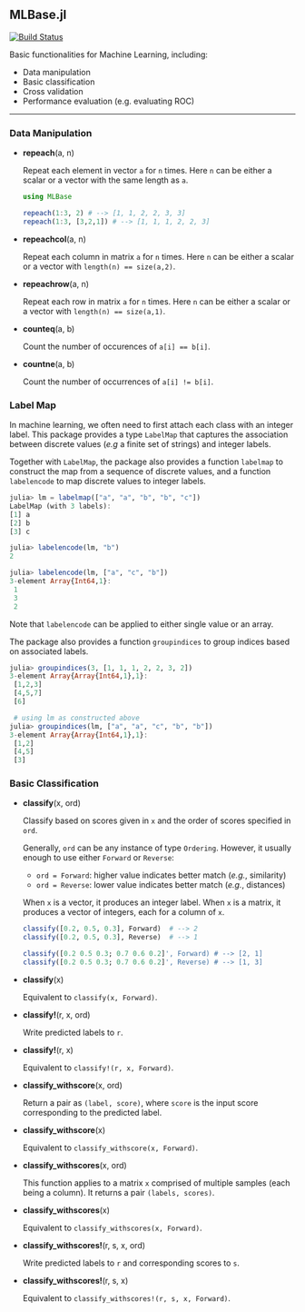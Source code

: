 ## MLBase.jl

[![Build Status](https://travis-ci.org/JuliaStats/MLBase.jl.png)](https://travis-ci.org/JuliaStats/MLBase.jl)

Basic functionalities for Machine Learning, including:

- Data manipulation
- Basic classification
- Cross validation
- Performance evaluation (e.g. evaluating ROC)

-----------

### Data Manipulation

- **repeach**(a, n)

    Repeat each element in vector ``a`` for ``n`` times. Here ``n`` can be either a scalar or a vector with the same length as ``a``.

    ```julia
    using MLBase

    repeach(1:3, 2) # --> [1, 1, 2, 2, 3, 3]
    repeach(1:3, [3,2,1]) # --> [1, 1, 1, 2, 2, 3]
    ```

- **repeachcol**(a, n)

    Repeat each column in matrix ``a`` for ``n`` times. Here ``n`` can be either a scalar or a vector with ``length(n) == size(a,2)``.

- **repeachrow**(a, n)

    Repeat each row in matrix ``a`` for ``n`` times. Here ``n`` can be either a scalar or
    a vector with ``length(n) == size(a,1)``.

- **counteq**(a, b) 

    Count the number of occurences of ``a[i] == b[i]``.

- **countne**(a, b)

    Count the number of occurrences of ``a[i] != b[i]``.    


### Label Map

In machine learning, we often need to first attach each class with an integer label. This package provides a type ``LabelMap`` that captures the association between discrete values (*e.g* a finite set of strings) and integer labels. 

Together with ``LabelMap``, the package also provides a function ``labelmap`` to construct the map from a sequence of discrete values, and a function ``labelencode`` to map discrete values to integer labels. 

```julia
julia> lm = labelmap(["a", "a", "b", "b", "c"])
LabelMap (with 3 labels):
[1] a
[2] b
[3] c

julia> labelencode(lm, "b")
2

julia> labelencode(lm, ["a", "c", "b"])
3-element Array{Int64,1}:
 1
 3
 2
```
Note that ``labelencode`` can be applied to either single value or an array.

The package also provides a function ``groupindices`` to group indices based on associated labels. 

```julia
julia> groupindices(3, [1, 1, 1, 2, 2, 3, 2])
3-element Array{Array{Int64,1},1}:
 [1,2,3]
 [4,5,7]
 [6]    

 # using lm as constructed above
julia> groupindices(lm, ["a", "a", "c", "b", "b"])
3-element Array{Array{Int64,1},1}:
 [1,2]
 [4,5]
 [3]
```

### Basic Classification

- **classify**(x, ord)

    Classify based on scores given in ``x`` and the order of scores specified in ``ord``.

    Generally, ``ord`` can be any instance of type ``Ordering``. However, it usually enough to use either ``Forward`` or ``Reverse``:

    - ``ord = Forward``: higher value indicates better match (*e.g.*, similarity)
    - ``ord = Reverse``: lower value indicates better match (*e.g.*, distances)

    When ``x`` is a vector, it produces an integer label. When ``x`` is a matrix, it produces a vector of integers, each for a column of ``x``.

    ```julia
    classify([0.2, 0.5, 0.3], Forward)  # --> 2
    classify([0.2, 0.5, 0.3], Reverse)  # --> 1

    classify([0.2 0.5 0.3; 0.7 0.6 0.2]', Forward) # --> [2, 1]
    classify([0.2 0.5 0.3; 0.7 0.6 0.2]', Reverse) # --> [1, 3]
    ```

- **classify**(x)

    Equivalent to ``classify(x, Forward)``.

- **classify!**(r, x, ord)

    Write predicted labels to ``r``. 

- **classify!**(r, x)

    Equivalent to ``classify!(r, x, Forward)``.

- **classify_withscore**(x, ord)

    Return a pair as ``(label, score)``, where ``score`` is the input score corresponding to the predicted label.

- **classify_withscore**(x)

    Equivalent to ``classify_withscore(x, Forward)``.

- **classify_withscores**(x, ord)

    This function applies to a matrix ``x`` comprised of multiple samples (each being a column). It returns a pair ``(labels, scores)``.

- **classify_withscores**(x)

    Equivalent to ``classify_withscores(x, Forward)``.

- **classify_withscores!**(r, s, x, ord)

    Write predicted labels to ``r`` and corresponding scores to ``s``.

- **classify_withscores!**(r, s, x)

    Equivalent to ``classify_withscores!(r, s, x, Forward)``.



